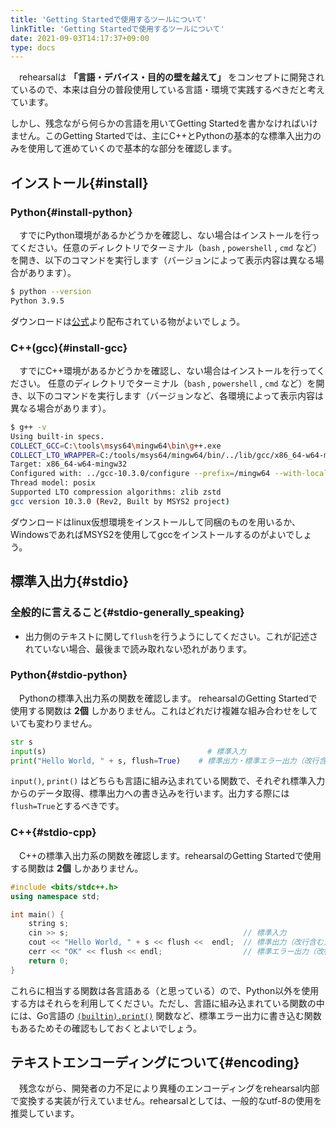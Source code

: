 ```yaml
---
title: 'Getting Startedで使用するツールについて'
linkTitle: 'Getting Startedで使用するツールについて'
date: 2021-09-03T14:17:37+09:00
type: docs
---
```


　rehearsalは **「言語・デバイス・目的の壁を越えて」** をコンセプトに開発されているので、本来は自分の普段使用している言語・環境で実践するべきだと考えています。

しかし、残念ながら何らかの言語を用いてGetting Startedを書かなければいけません。このGetting Startedでは、主にC++とPythonの基本的な標準入出力のみを使用して進めていくので基本的な部分を確認します。

## インストール{#install}
### Python{#install-python}
　すでにPython環境があるかどうかを確認し、ない場合はインストールを行ってください。任意のディレクトリでターミナル（`bash` , `powershell` , `cmd` など）を開き、以下のコマンドを実行します（バージョンによって表示内容は異なる場合があります）。
```sh
$ python --version
Python 3.9.5
```
ダウンロードは[公式](https://www.python.org/downloads/)より配布されている物がよいでしょう。

### C++(gcc){#install-gcc}
　すでにC++環境があるかどうかを確認し、ない場合はインストールを行ってください。
任意のディレクトリでターミナル（`bash` , `powershell` , `cmd` など）を開き、以下のコマンドを実行します（バージョンなど、各環境によって表示内容は異なる場合があります）。
```sh
$ g++ -v
Using built-in specs.
COLLECT_GCC=C:\tools\msys64\mingw64\bin\g++.exe
COLLECT_LTO_WRAPPER=C:/tools/msys64/mingw64/bin/../lib/gcc/x86_64-w64-mingw32/10.3.0/lto-wrapper.exe
Target: x86_64-w64-mingw32
Configured with: ../gcc-10.3.0/configure --prefix=/mingw64 --with-local-prefix=/mingw64/local --build=x86_64-w64-mingw32 --host=x86_64-w64-mingw32 --target=x86_64-w64-mingw32 --with-native-system-header-dir=/mingw64/x86_64-w64-mingw32/include --libexecdir=/mingw64/lib --enable-bootstrap --enable-checking=release --with-arch=x86-64 --with-tune=generic --enable-languages=c,lto,c++,fortran,ada,objc,obj-c++,jit --enable-shared --enable-static --enable-libatomic --enable-threads=posix --enable-graphite --enable-fully-dynamic-string --enable-libstdcxx-filesystem-ts=yes --enable-libstdcxx-time=yes --disable-libstdcxx-pch --disable-libstdcxx-debug --enable-lto --enable-libgomp --disable-multilib --disable-rpath --disable-win32-registry --disable-nls --disable-werror --disable-symvers --with-libiconv --with-system-zlib --with-gmp=/mingw64 --with-mpfr=/mingw64 --with-mpc=/mingw64 --with-isl=/mingw64 --with-pkgversion='Rev2, Built by MSYS2 project' --with-bugurl=https://github.com/msys2/MINGW-packages/issues --with-gnu-as --with-gnu-ld --with-boot-ldflags='-pipe -Wl,--dynamicbase,--high-entropy-va,--nxcompat,--default-image-base-high -Wl,--disable-dynamicbase -static-libstdc++ -static-libgcc' 'LDFLAGS_FOR_TARGET=-pipe -Wl,--dynamicbase,--high-entropy-va,--nxcompat,--default-image-base-high' --enable-linker-plugin-flags='LDFLAGS=-static-libstdc++\ -static-libgcc\ -pipe\ -Wl,--dynamicbase,--high-entropy-va,--nxcompat,--default-image-base-high\ -Wl,--stack,12582912'
Thread model: posix
Supported LTO compression algorithms: zlib zstd
gcc version 10.3.0 (Rev2, Built by MSYS2 project) 
```
ダウンロードはlinux仮想環境をインストールして同梱のものを用いるか、WindowsであればMSYS2を使用してgccをインストールするのがよいでしょう。

## 標準入出力{#stdio}
### 全般的に言えること{#stdio-generally_speaking}
- 出力側のテキストに関して`flush`を行うようにしてください。これが記述されていない場合、最後まで読み取れない恐れがあります。
### Python{#stdio-python}
　Pythonの標準入出力系の関数を確認します。 rehearsalのGetting Startedで使用する関数は **2個** しかありません。これはどれだけ複雑な組み合わせをしていても変わりません。
```python
str s
input(s)                                    # 標準入力
print("Hello World, " + s, flush=True)    # 標準出力・標準エラー出力（改行含む）
```
`input()`, `print()` はどちらも言語に組み込まれている関数で、それぞれ標準入力からのデータ取得、標準出力への書き込みを行います。出力する際には`flush=True`とするべきです。
### C++{#stdio-cpp}
　C++の標準入出力系の関数を確認します。rehearsalのGetting Startedで使用する関数は **2個** しかありません。
```c++
#include <bits/stdc++.h>
using namespace std;

int main() {
    string s;
    cin >> s;                                       // 標準入力
    cout << "Hello World, " + s << flush <<  endl;  // 標準出力（改行含む）
    cerr << "OK" << flush << endl;                  // 標準エラー出力（改行を含む、今回は使用しない）
    return 0;
}
```

これらに相当する関数は各言語ある（と思っている）ので、Python以外を使用する方はそれらを利用してください。ただし、言語に組み込まれている関数の中には、Go言語の [`(builtin).print()`](https://pkg.go.dev/builtin#print) 関数など、標準エラー出力に書き込む関数もあるためその確認もしておくとよいでしょう。

## テキストエンコーディングについて{#encoding}
　残念ながら、開発者の力不足により異種のエンコーディングをrehearsal内部で変換する実装が行えていません。rehearsalとしては、一般的なutf-8の使用を推奨しています。
